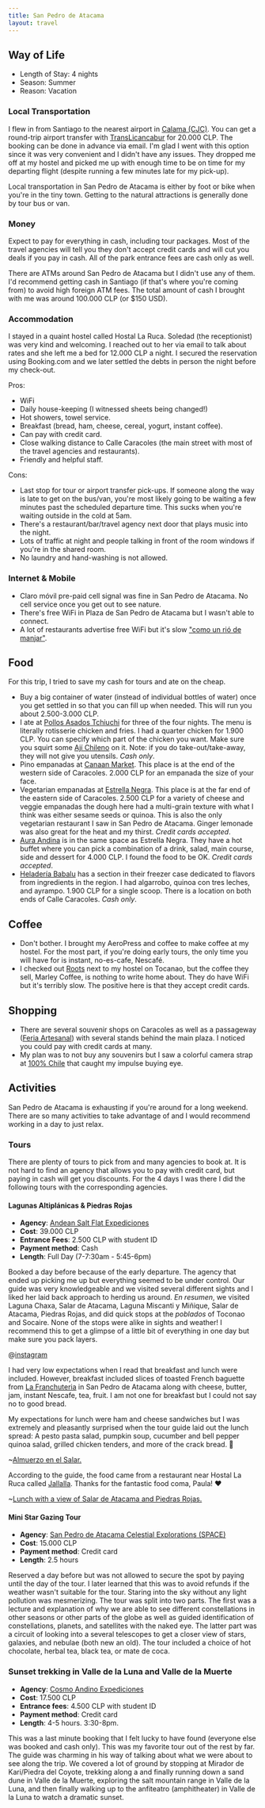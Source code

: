 ```yaml
---
title: San Pedro de Atacama
layout: travel
---
```

## Way of Life
* Length of Stay: 4 nights
* Season: Summer
* Reason: Vacation

### Local Transportation

I flew in from Santiago to the nearest airport in [Calama (CJC)](http://4sq.com/biMR6A).
You can get a round-trip airport transfer with [TransLicancabur](http://4sq.com/ziwpkv) for 20.000 CLP. The booking can be done in advance via email.
I'm glad I went with this option since it was very convenient and I didn't have any issues. They dropped me off at my hostel and picked me up with enough time to be on time for my departing flight (despite running a few minutes late for my pick-up).

Local transportation in San Pedro de Atacama is either by foot or bike when you're in the tiny town. Getting to the natural attractions is generally done by tour bus or van.

### Money

Expect to pay for everything in cash, including tour packages. Most of the travel agencies will tell you they don't accept credit cards and will cut you deals if you pay in cash. All of the park entrance fees are cash only as well.

There are ATMs around San Pedro de Atacama but I didn't use any of them. I'd recommend getting cash in Santiago (if that's where you're coming from) to avoid high foreign ATM fees.
The total amount of cash I brought with me was around 100.000 CLP (or $150 USD).

### Accommodation

I stayed in a quaint hostel called Hostal La Ruca. Soledad (the receptionist) was very kind and welcoming. I reached out to her via email to talk about rates and she left me a bed for 12.000 CLP a night. I secured the reservation using Booking.com and we later settled the debts in person the night before my check-out.

Pros:
* WiFi
* Daily house-keeping (I witnessed sheets being changed!)
* Hot showers, towel service.
* Breakfast (bread, ham, cheese, cereal, yogurt, instant coffee).
* Can pay with credit card.
* Close walking distance to Calle Caracoles (the main street with most of the travel agencies and restaurants).
* Friendly and helpful staff.

Cons:
* Last stop for tour or airport transfer pick-ups. If someone along the way is late to get on the bus/van, you're most likely going to be waiting a few minutes past the scheduled departure time. This sucks when you're waiting outside in the cold at 5am.
* There's a restaurant/bar/travel agency next door that plays music into the night.
* Lots of traffic at night and people talking in front of the room windows if you're in the shared room.
* No laundry and hand-washing is not allowed.

### Internet & Mobile

* Claro móvil pre-paid cell signal was fine in San Pedro de Atacama. No cell service once you get out to see nature.
* There's free WiFi in Plaza de San Pedro de Atacama but I wasn't able to connect.
* A lot of restaurants advertise free WiFi but it's slow ["como un rió de manjar"](https://translate.google.com/?source=osdd#auto/en/%22lenta%20como%20un%20r%C3%ADo%20de%20manjar%22).

## Food

For this trip, I tried to save my cash for tours and ate on the cheap.
* Buy a big container of water (instead of individual bottles of water) once you get settled in so that you can fill up when needed. This will run you about 2.500-3.000 CLP.
* I ate at [Pollos Asados Tchiuchi](http://4sq.com/2f9D2UM) for three of the four nights. The menu is literally rotisserie chicken and fries. I had a quarter chicken for 1.900 CLP. You can specify which part of the chicken you want. Make sure you squirt some [Ají Chileno](http://www.amigofoods.com/jbajich240ml.html) on it. Note: if you do take-out/take-away, they will not give you utensils. _Cash only_.
* Pino empanadas at [Canaan Market](http://4sq.com/21Rs1Xu). This place is at the end of the western side of Caracoles. 2.000 CLP for an empanada the size of your face.
* Vegetarian empanadas at [Estrella Negra](http://4sq.com/yC1C5V). This place is at the far end of the eastern side of Caracoles. 2.500 CLP for a variety of cheese and veggie empanadas the dough here had a multi-grain texture with what I think was either sesame seeds or quinoa. This is also the only vegetarian restaurant I saw in San Pedro de Atacama. Ginger lemonade was also great for the heat and my thirst. _Credit cards accepted_.
* [Aura Andina](http://4sq.com/1KzSFAF) is in the same space as Estrella Negra. They have a hot buffet where you can pick a combination of a drink, salad, main course, side and dessert for 4.000 CLP. I found the food to be OK. _Credit cards accepted_.
* [Heladería Babalu](http://4sq.com/isk0gk) has a section in their freezer case dedicated to flavors from ingredients in the region. I had algarrobo, quinoa con tres leches, and ayrampo. 1.900 CLP for a single scoop. There is a location on both ends of Calle Caracoles.  _Cash only_.

## Coffee

* Don't bother. I brought my AeroPress and coffee to make coffee at my hostel. For the most part, if you're doing early tours, the only time you will have for is instant, no-es-cafe, Nescafé.
* I checked out [Roots](http://4sq.com/1fXDZql) next to my hostel on Tocanao, but the coffee they sell, Marley Coffee, is nothing to write home about. They do have WiFi but it's terribly slow. The positive here is that they accept credit cards.

## Shopping

* There are several souvenir shops on Caracoles as well as a passageway ([Feria Artesanal](http://4sq.com/piXfHP)) with several stands behind the main plaza. I noticed you could pay with credit cards at many.
* My plan was to not buy any souvenirs but I saw a colorful camera strap at [100% Chile](http://4sq.com/2dRMMFf) that caught my impulse buying eye.

## Activities

San Pedro de Atacama is exhausting if you're around for a long weekend. There are so many activities to take advantage of and I would recommend working in a day to just relax.

### Tours

There are plenty of tours to pick from and many agencies to book at. It is not hard to find an agency that allows you to pay with credit card, but paying in cash will get you discounts. For the 4 days I was there I did the following tours with the corresponding agencies.

#### Lagunas Altiplánicas & Piedras Rojas

* **Agency**: <a href="http://reservas736.wixsite.com/salarandino/tour-around-san-pedro-de-atacama-ch" target="_blank" rel="noopener noreferrer">Andean Salt Flat Expediciones</a></td>
* **Cost**: 39.000 CLP
* **Entrance Fees**: 2.500 CLP with student ID
* **Payment method**: Cash
* **Length**: Full Day (7-7:30am - 5:45-6pm)

Booked a day before because of the early departure. The agency that ended up picking me up but everything seemed to be under control.
Our guide was very knowledgeable and we visited several different sights and I liked her laid back approach to herding us around. _En resumen_, we visited Laguna Chaxa, Salar de Atacama, Laguna Miscanti y Miñique, Salar de Atacama, Piedras Rojas, and did quick stops at the _poblados_ of Toconao and Socaire. None of the stops were alike in sights and weather! I recommend this to get a glimpse of a little bit of everything in one day but make sure you pack layers.

@[instagram](BMRUHAjhQCf)

I had very low expectations when I read that breakfast and lunch were included.
However, breakfast included slices of toasted French baguette from [La Franchuteria](http://4sq.com/WJL4Sx) in San Pedro de Atacama along with cheese, butter, jam, instant Nescafe, tea, fruit.
I am not one for breakfast but I could not say no to good bread.

My expectations for lunch were ham and cheese sandwiches but I was extremely and pleasantly surprised when the tour guide laid out the lunch spread: A pesto pasta salad, pumpkin soup, cucumber and bell pepper quinoa salad, grilled chicken tenders, and more of the crack bread. :bread:

~[Almuerzo en el Salar.](salar-lunch.jpg)

According to the guide, the food came from a restaurant near Hostal La Ruca called [Jallalla](https://www.facebook.com/jallallasanpedro/). Thanks for the fantastic food coma, Paula! :heart:

~[Lunch with a view of Salar de Atacama and Piedras Rojas.](lunch-view.jpg)

#### Mini Star Gazing Tour

* **Agency**: <a href="http://www.spaceobs.com/en/Services/Star-Tours" target="_blank" rel="noopener noreferrer">San Pedro de Atacama Celestial Explorations (SPACE)</a>
* **Cost**: 15.000 CLP
* **Payment method**: Credit card
* **Length**: 2.5 hours

Reserved a day before but was not allowed to secure the spot by paying until the day of the tour. I later learned that this was to avoid refunds if the weather wasn't suitable for the tour. Staring into the sky without any light pollution was mesmerizing. The tour was split into two parts. The first was a lecture and explanation of why we are able to see different constellations in other seasons or other parts of the globe as well as guided identification of constellations, planets, and satellites with the naked eye. The latter part was a circuit of looking into a several telescopes to get a closer view of stars, galaxies, and nebulae (both new an old). The tour included a choice of hot chocolate, herbal tea, black tea, or mate de coca.

### Sunset trekking in Valle de la Luna and Valle de la Muerte

* **Agency**: <a href="http://4sq.com/1f44SdU" target="_blank" rel="noopener noreferrer">Cosmo Andino Expediciones</a>
* **Cost**: 17.500 CLP
* **Entrance fees**: 4.500 CLP with student ID
* **Payment method**: Credit card
* **Length**: 4-5 hours. 3:30-8pm.

This was a last minute booking that I felt lucky to have found (everyone else was booked and cash only). This was my favorite tour out of the rest by far. The guide was charming in his way of talking about what we were about to see along the trip. We covered a lot of ground by stopping at Mirador de Kari/Piedra del Coyote, trekking along a and finally running down a sand dune in Valle de la Muerte, exploring the salt mountain range in Valle de la Luna, and then finally walking up to the anfiteatro (amphitheater) in Valle de la Luna to watch a dramatic sunset.
